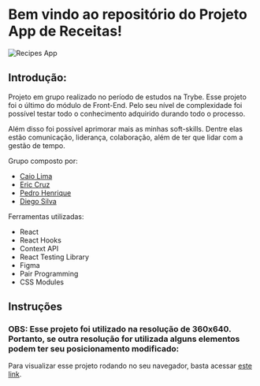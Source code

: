 # Bem vindo ao repositório do Projeto App de Receitas!

![Recipes App](/assets/recipes.gif)

## Introdução:

Projeto em grupo realizado no período de estudos na Trybe. Esse projeto foi o último do módulo de Front-End. Pelo seu nível de complexidade foi possível testar todo o conhecimento adquirido durando todo o processo.

Além disso foi possível aprimorar mais as minhas soft-skills. Dentre elas estão comunicação, liderança, colaboração, além de ter que lidar com a gestão de tempo.

Grupo composto por:

- [Caio Lima](https://www.linkedin.com/in/caio-limah/)
- [Eric Cruz](https://www.linkedin.com/in/effolex/)
- [Pedro Henrique](https://www.linkedin.com/in/pedrohenriquer/)
- [Diego Silva](https://www.linkedin.com/in/diegojorgesilva/)

Ferramentas utilizadas:

- React
- React Hooks
- Context API
- React Testing Library
- Figma
- Pair Programming
- CSS Modules

## Instruções

### OBS: Esse projeto foi utilizado na resolução de 360x640. Portanto, se outra resolução for utilizada alguns elementos podem ter seu posicionamento modificado:

Para visualizar esse projeto rodando no seu navegador, basta acessar [este link](https://recipes-app-caiojlima.vercel.app/).
